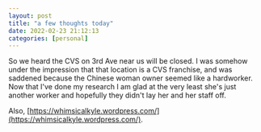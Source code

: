 ```yaml
---
layout: post
title: "a few thoughts today"
date: 2022-02-23 21:12:13
categories: [personal]
---
```


So we heard the CVS on 3rd Ave near us will be closed. I was somehow under the impression that that location is a CVS franchise, and was saddened because the Chinese woman owner seemed like a hardworker. Now that I've done my research I am glad at the very least she's just another worker and hopefully they didn't lay her and her staff off.

Also, [https://whimsicalkyle.wordpress.com/](https://whimsicalkyle.wordpress.com/).